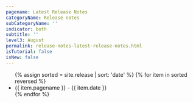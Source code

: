 ```yaml
---
pagename: Latest Release Notes
categoryName: Release notes
subCategoryName: ''
indicator: both
subtitle: ''
level3: August
permalink: release-notes-latest-release-notes.html
isTutorial: false
isNew: false
---
```


<ul>
    {% assign sorted = site.release | sort: 'date' %}
    {% for item in sorted reversed %}
    <li>{{ item.pagename }} - {{ item.date }}</li>
    {% endfor %}
</ul>
